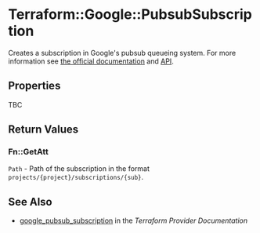 # Terraform::Google::PubsubSubscription

Creates a subscription in Google's pubsub queueing system. For more information see
[the official documentation](https://cloud.google.com/pubsub/docs) and
[API](https://cloud.google.com/pubsub/docs/reference/rest/v1/projects.subscriptions).

## Properties

TBC

## Return Values

### Fn::GetAtt

`Path` - Path of the subscription in the format `projects/{project}/subscriptions/{sub}`.

## See Also

* [google_pubsub_subscription](https://www.terraform.io/docs/providers/google/r/pubsub_subscription.html) in the _Terraform Provider Documentation_